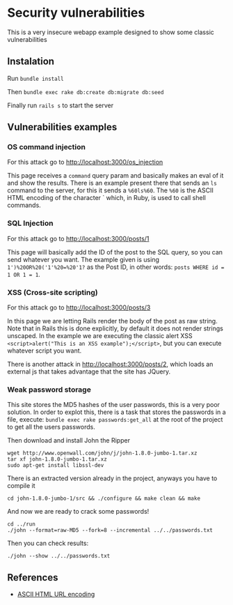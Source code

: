 # Security vulnerabilities

This is a very insecure webapp example designed to show some classic vulnerabilities

## Instalation

Run `bundle install`

Then `bundle exec rake db:create db:migrate db:seed`


Finally run `rails s` to start the server

## Vulnerabilities examples

### OS command injection

For this attack go to [http://localhost:3000/os_injection](http://localhost:3000/os_injection)

This page receives a `command` query param and basically makes an eval of it and show the results. There is an example present there that sends an `ls` command to the server, for this it sends a `%60ls%60`. The `%60` is the ASCII HTML encoding of the character \` which, in Ruby, is used to call shell commands.

### SQL Injection

For this attack go to [http://localhost:3000/posts/1](http://localhost:3000/posts/1)

This page will basically add the ID of the post to the SQL query, so you can send whatever you want. The example given is using `1')%20OR%20('1'%20=%20'1?` as the Post ID, in other words: `posts WHERE id = 1 OR 1 = 1`.

### XSS (Cross-site scripting)

For this attack go to [http://localhost:3000/posts/3](http://localhost:3000/posts/3)

In this page we are letting Rails render the body of the post as raw string. Note that in Rails this is done explicitly, by default it does not render strings unscaped. In the example we are executing the classic alert XSS `<script>alert("This is an XSS example");</script>`, but you can execute whatever script you want.

There is another attack in [http://localhost:3000/posts/2](http://localhost:3000/posts/2), which loads an external js that takes advantage that the site has JQuery.

### Weak password storage

This site stores the MD5 hashes of the user passwords, this is a very poor solution. In order to explot this, there is a task that stores the passwords in a file, execute: `bundle exec rake passwords:get_all` at the root of the project to get all the users passwords.

Then download and install John the Ripper

```
wget http://www.openwall.com/john/j/john-1.8.0-jumbo-1.tar.xz
tar xf john-1.8.0-jumbo-1.tar.xz
sudo apt-get install libssl-dev
```

There is an extracted version already in the project, anyways you have to compile it

```
cd john-1.8.0-jumbo-1/src && ./configure && make clean && make
```

And now we are ready to crack some passwords!

```
cd ../run
./john --format=raw-MD5 --fork=8 --incremental ../../passwords.txt
```

Then you can check results:

```
./john --show ../../passwords.txt
```

## References

* [ASCII HTML URL encoding](https://www.w3schools.com/tags/ref_urlencode.asp)
